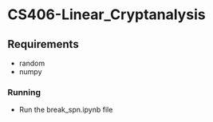 # CS406-Linear_Cryptanalysis
## Requirements

- random
- numpy
### Running

- Run the break_spn.ipynb file 
